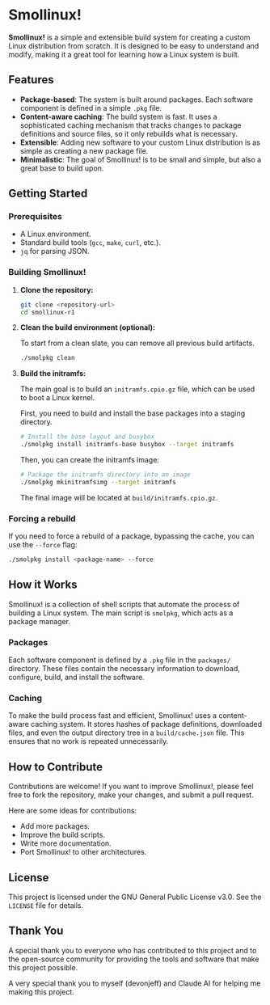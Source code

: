 # Smollinux!

**Smollinux!** is a simple and extensible build system for creating a custom Linux distribution from scratch. It is designed to be easy to understand and modify, making it a great tool for learning how a Linux system is built.

## Features

-   **Package-based**: The system is built around packages. Each software component is defined in a simple `.pkg` file.
-   **Content-aware caching**: The build system is fast. It uses a sophisticated caching mechanism that tracks changes to package definitions and source files, so it only rebuilds what is necessary.
-   **Extensible**: Adding new software to your custom Linux distribution is as simple as creating a new package file.
-   **Minimalistic**: The goal of Smollinux! is to be small and simple, but also a great base to build upon.

## Getting Started

### Prerequisites

-   A Linux environment.
-   Standard build tools (`gcc`, `make`, `curl`, etc.).
-   `jq` for parsing JSON.

### Building Smollinux!

1.  **Clone the repository:**

    ```bash
    git clone <repository-url>
    cd smollinux-r1
    ```

2.  **Clean the build environment (optional):**

    To start from a clean slate, you can remove all previous build artifacts.

    ```bash
    ./smolpkg clean
    ```

3.  **Build the initramfs:**

    The main goal is to build an `initramfs.cpio.gz` file, which can be used to boot a Linux kernel.

    First, you need to build and install the base packages into a staging directory.

    ```bash
    # Install the base layout and busybox
    ./smolpkg install initramfs-base busybox --target initramfs
    ```

    Then, you can create the initramfs image:

    ```bash
    # Package the initramfs directory into an image
    ./smolpkg mkinitramfsimg --target initramfs
    ```

    The final image will be located at `build/initramfs.cpio.gz`.

### Forcing a rebuild

If you need to force a rebuild of a package, bypassing the cache, you can use the `--force` flag:

```bash
./smolpkg install <package-name> --force
```

## How it Works

Smollinux! is a collection of shell scripts that automate the process of building a Linux system. The main script is `smolpkg`, which acts as a package manager.

### Packages

Each software component is defined by a `.pkg` file in the `packages/` directory. These files contain the necessary information to download, configure, build, and install the software.

### Caching

To make the build process fast and efficient, Smollinux! uses a content-aware caching system. It stores hashes of package definitions, downloaded files, and even the output directory tree in a `build/cache.json` file. This ensures that no work is repeated unnecessarily.

## How to Contribute

Contributions are welcome! If you want to improve Smollinux!, please feel free to fork the repository, make your changes, and submit a pull request.

Here are some ideas for contributions:

-   Add more packages.
-   Improve the build scripts.
-   Write more documentation.
-   Port Smollinux! to other architectures.

## License

This project is licensed under the GNU General Public License v3.0. See the `LICENSE` file for details.
## Thank You

A special thank you to everyone who has contributed to this project and to the open-source community for providing the tools and software that make this project possible.

A very special thank you to myself (devonjeff) and Claude AI for helping me making this project.